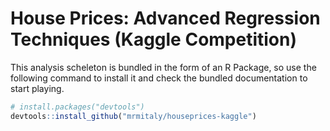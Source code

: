 # House Prices: Advanced Regression Techniques (Kaggle Competition)

This analysis scheleton is bundled in the form of an R Package, so use the following command to install it and check the bundled documentation to start playing.

```R
# install.packages("devtools")
devtools::install_github("mrmitaly/houseprices-kaggle")
```

